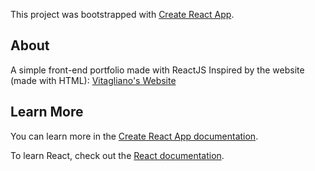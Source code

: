 This project was bootstrapped with [Create React App](https://github.com/facebook/create-react-app).

## About

A simple front-end portfolio made with ReactJS
Inspired by the website (made with HTML): [Vitagliano's Website](https://www.gabrielrvita.com/) 

## Learn More

You can learn more in the [Create React App documentation](https://facebook.github.io/create-react-app/docs/getting-started).

To learn React, check out the [React documentation](https://reactjs.org/).